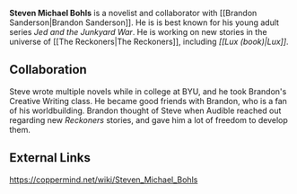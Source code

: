 **Steven Michael Bohls** is a novelist and collaborator with [[Brandon Sanderson\|Brandon Sanderson]]. He is is best known for his young adult series *Jed and the Junkyard War*. He is working on new stories in the universe of [[The Reckoners\|The Reckoners]], including *[[Lux (book)\|Lux]]*.

## Collaboration
Steve wrote multiple novels while in college at BYU, and he took Brandon's Creative Writing class. He became good friends with Brandon, who is a fan of his worldbuilding. Brandon thought of Steve when Audible reached out regarding new *Reckoners* stories, and gave him a lot of freedom to develop them.

## External Links



https://coppermind.net/wiki/Steven_Michael_Bohls